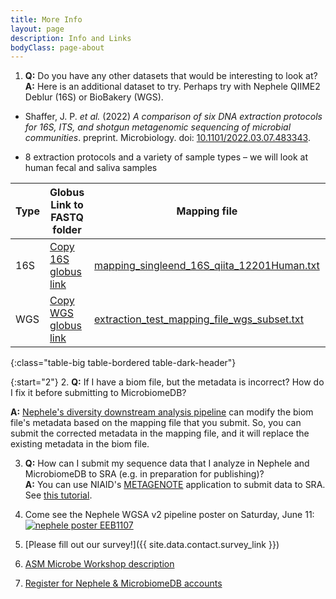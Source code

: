 ```yaml
---
title: More Info
layout: page
description: Info and Links
bodyClass: page-about
---
```


1. **Q:** Do you have any other datasets that would be interesting to look at?  
   **A:** Here is an additional dataset to try.  Perhaps try with Nephele QIIME2 Deblur (16S) or BioBakery (WGS).

  - Shaffer, J. P. <i>et al.</i> (2022) <i>A comparison of six DNA extraction protocols for 16S, ITS, and shotgun metagenomic sequencing of microbial communities</i>. preprint. Microbiology. doi: [10.1101/2022.03.07.483343](https://doi.org/10.1101/2022.03.07.483343).

  - 8 extraction protocols and a variety of sample types – we will look at human fecal and saliva samples

| Type | Globus Link to FASTQ folder                                  | Mapping file                                                 | Nephele Results                                              |
   | ---- | ------------------------------------------------------------ | ------------------------------------------------------------ | ------------------------------------------------------------ |
   | 16S  | <a href="https://app.globus.org/file-manager?origin_id=f93d54fe-ac6d-4382-b174-2516b9e8795f&origin_path=%2Fqiita12201Human%2F" onclick='copyURI(event)'>Copy 16S globus link</a> | <a href="../download/mapping_singleend_16S_qiita_12201Human.txt" download>mapping_singleend_16S_qiita_12201Human.txt</a> | [49b79917c2d7](https://nephele.niaid.nih.gov/results/49b79917c2d7){:target="_blank"} |
   | WGS  | <a href="https://app.globus.org/file-manager?origin_id=4bcc17e6-1d3f-4367-990a-8833f79627ab&origin_path=%2F" onclick='copyURI(event)'>Copy WGS globus link</a>                                         | <a href="../download/extraction_test_mapping_file_wgs_subset.txt" download>extraction_test_mapping_file_wgs_subset.txt</a> |                                                              |  
{:class="table-big table-bordered table-dark-header"}

{:start="2"}
2. **Q:** If I have a biom file, but the metadata is incorrect?  How do I fix it before submitting to MicrobiomeDB?

   **A:** [Nephele's diversity downstream analysis pipeline](https://nephele.niaid.nih.gov/user_guide_pipes/#da_pipes) can modify the biom file's metadata based on the mapping file that you submit.  So, you can submit the corrected metadata in the mapping file, and it will replace the existing metadata in the biom file.
   
3. **Q:** How can I submit my sequence data that I analyze in Nephele and MicrobiomeDB to SRA (e.g. in preparation for publishing)?  
   **A:** You can use NIAID's [METAGENOTE](https://metagenote.niaid.nih.gov/) application to submit data to SRA.  See [this tutorial](https://nephele.niaid.nih.gov/submit_data_sra/).


3. Come see the Nephele WGSA v2 pipeline poster on Saturday, June 11:
    <a href="../images/illustrations/poster_handout_adobe_small.pdf" title="click here to see the full sized image" target="_blank"><img src="../images/illustrations/poster_handout_small.png" alt="nephele poster EEB1107"  class="intro-image" style="max-width: 50%"/></a>

4. [Please fill out our survey!]({{ site.data.contact.survey_link  }})

5. [ASM Microbe Workshop description](https://www.abstractsonline.com/pp8/#!/10522/session/73)

6. [Register for Nephele & MicrobiomeDB accounts](../info/account)

